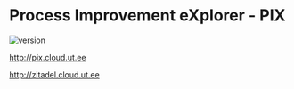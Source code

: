 # Process Improvement eXplorer - PIX

![version](https://img.shields.io/github/v/tag/AutomatedProcessImprovement/process-improvement-explorer)

http://pix.cloud.ut.ee

http://zitadel.cloud.ut.ee
